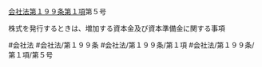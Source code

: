 [会社法第１９９条第１項](会社法＿＿＿＿第１９９条第１項)第５号

株式を発行するときは、増加する資本金及び資本準備金に関する事項


#会社法
#会社法/第１９９条
#会社法/第１９９条/第１項
#会社法/第１９９条/第１項/第５号
